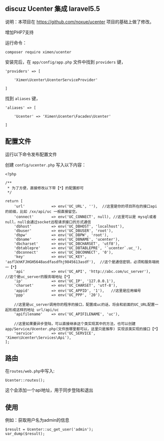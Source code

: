 ## discuz Ucenter 集成 laravel5.5

说明：本项目在 https://github.com/noxue/ucenter 项目的基础上做了修改。

增加PHP7支持

运行命令：
~~~
composer require ximen/ucenter
~~~

安装完后，在 `app/config/app.php` 文件中找到 `providers` 键，

~~~
'providers' => [

    'Ximen\Ucenter\UcenterServiceProvider'

]
~~~

找到 `aliases` 键，

~~~
'aliases' => [

    'Ucenter' => 'Ximen\Ucenter\Facades\Ucenter'

]
~~~

## 配置文件
运行以下命令发布配置文件

创建 `config/ucenter.php` 写入以下内容：

```
<?php

/**
 * 为了方便，直接修改以下带【*】的配置即可
 */

return [
    'url'            => env('UC_URL', ''),  //这里是你的项目所在的接口api的前缀，比如 /xx/api/uc 一般直接留空。
    'connect'        => env('UC_CONNECT', null), //这里可以是 mysql或者null，null会通过socket远程请求接口的方式通信
    'dbhost'         => env('UC_DBHOST', 'localhost'),
    'dbuser'         => env('UC_DBUSER', 'root'),
    'dbpw'           => env('UC_DBPW', 'root'),
    'dbname'         => env('UC_DBNAME', 'ucenter'),
    'dbcharset'      => env('UC_DBCHARSET', 'utf8'),
    'dbtablepre'     => env('UC_DBTABLEPRE', '`ucenter`.uc_'),
    'dbconnect'      => env('UC_DBCONNECT', '0'),
    'key'            => env('UC_KEY', 'asflkhKFJHGH5648asdfasdfhj9845613asdf'),  //这个是通信密钥，必须和服务端统一【*】
    'api'            => env('UC_API', 'http://abc.com/uc_server'),                  //这个是uc_server的服务端地址【*】
    'ip'             => env('UC_IP', '127.0.0.1'),
    'charset'        => env('UC_CHARSET', 'utf-8'),
    'appid'          => env('UC_APPID', '1'),   //这里是应用编号
    'ppp'            => env('UC_PPP', '20'),

    //这里是uc_server调用你的程序的接口，配置成uc的话，将会和前面的UC_URL配置一起形成这样的地址 url/api/uc
    'apifilename'    => env('UC_APIFILENAME', 'uc'),

    //这里如果要异步登陆，可以直接继承这个类实现其中的方法，也可以创建app/Service/Ucenter.php(文件放哪里都可以，这里只是推荐) 实现该类实现的接口【*】
    'service'        => env('UC_SERVICE', 'Ximen\Ucenter\Services\Api'),
];

```

## 路由

在`routes/web.php`中写入:

`Ucenter::routes();`

这个会添加一个api地址，用于同步登陆和退出

## 使用
例如：获取用户名为admin的信息
~~~
$result = Ucenter::uc_get_user('admin');
var_dump($result);
~~~